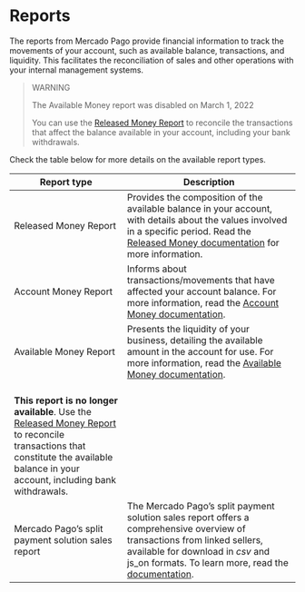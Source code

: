 # Reports

The reports from Mercado Pago provide financial information to track the movements of your account, such as available balance, transactions, and liquidity. This facilitates the reconciliation of sales and other operations with your internal management systems.

> WARNING
>
> The Available Money report was disabled on March 1, 2022
>
> You can use the [Released Money Report](https://www.mercadopago[FAKER][URL][DOMAIN]/developers/en/guides/additional-content/reports/released-money/introduction) to reconcile the transactions that affect the balance available in your account, including your bank withdrawals.

Check the table below for more details on the available report types.

| Report type | Description |
|---|---|
| Released Money Report | Provides the composition of the available balance in your account, with details about the values involved in a specific period. Read the [Released Money documentation](https://www.mercadopago.com[FAKER][URL][DOMAIN]/developers/en/guides/additional-content/reports/released-money/introduction) for more information. |
| Account Money Report | Informs about transactions/movements that have affected your account balance. For more information, read the [Account Money documentation](https://www.mercadopago.com[FAKER][URL][DOMAIN]/developers/en/guides/additional-content/reports/account-money/introduction). |
| Available Money Report | Presents the liquidity of your business, detailing the available amount in the account for use. For more information, read the [Available Money documentation](https://www.mercadopago.com[FAKER][URL][DOMAIN]/developers/en/guides/additional-content/reports/available-money/introduction).
<br> **This report is no longer available**. Use the [Released Money Report](https://www.mercadopago.com[FAKER][URL][DOMAIN]/developers/en/guides/additional-content/reports/released-money/introduction) to reconcile transactions that constitute the available balance in your account, including bank withdrawals. |
| Mercado Pago’s split payment solution sales report | The Mercado Pago’s split payment solution sales report offers a comprehensive overview of transactions from linked sellers, available for download in _csv_ and js_on formats. To learn more, read the [documentation](https://www.mercadopago.com[FAKER][URL][DOMAIN]/developers/en/docs/checkout-pro/additional-content/reports/sales-report/introduction). |